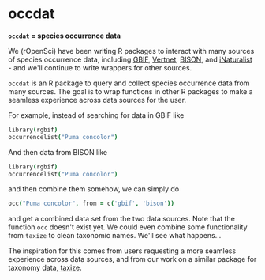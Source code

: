 occdat
========

**`occdat` = species occurrence data**


We (rOpenSci) have been writing R packages to interact with many sources of species occurrence data, including [GBIF][gbif], [Vertnet][vertnet], [BISON][bison], and [iNaturalist][inat] - and we'll continue to write wrappers for other sources. 

`occdat` is an R package to query and collect species occurrence data from many sources. The goal is to wrap functions in other R packages to make a seamless experience across data sources for the user. 

For example, instead of searching for data in GBIF like 

```coffee
library(rgbif)
occurrencelist("Puma concolor")
```

And then data from BISON like 

```coffee
library(rgbif)
occurrencelist("Puma concolor")
```

and then combine them somehow, we can simply do 

```coffee
occ("Puma concolor", from = c('gbif', 'bison'))
```

and get a combined data set from the two data sources. Note that the function `occ` doesn't exist yet. We could even combine some functionality from `taxize` to clean taxonomic names. We'll see what happens...

The inspiration for this comes from users requesting a more seamless experience across data sources, and from our work on a similar package for taxonomy data,[ taxize][taxize].

[gbif]: https://github.com/ropensci/rgbif
[vertnet]: https://github.com/ropensci/rvertnet
[bison]: https://github.com/ropensci/rbison
[inat]: https://github.com/ropensci/rinat
[taxize]: https://github.com/ropensci/taxize_